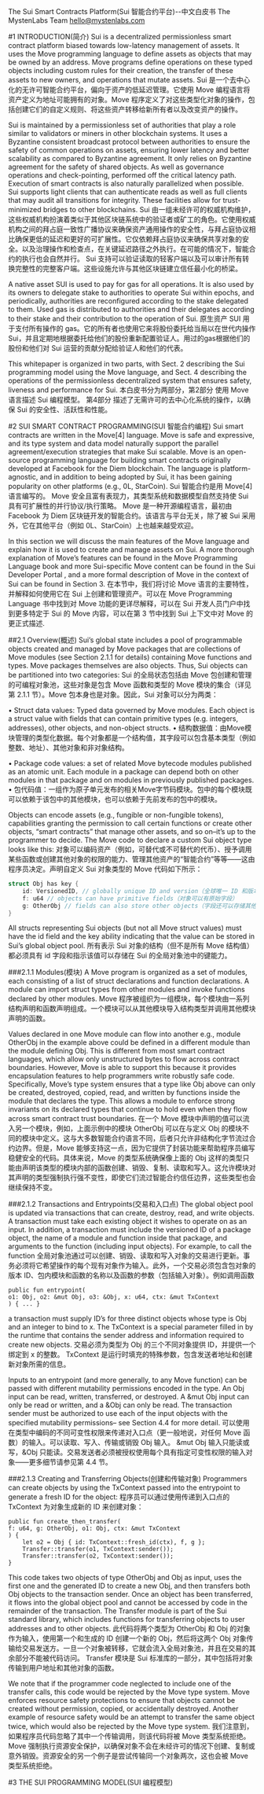 The Sui Smart Contracts Platform(Sui 智能合约平台)--中文白皮书
The MystenLabs Team
hello@mystenlabs.com

#1 INTRODUCTION(简介)
Sui is a decentralized permissionless smart contract platform biased towards low-latency management of assets. It uses the Move programming language to define assets as objects that may be owned by an address. Move programs define operations on these typed objects including custom rules for their creation, the transfer of these assets to new owners, and operations that mutate assets.
Sui 是一个去中心化的无许可智能合约平台，偏向于资产的低延迟管理。它使用 Move 编程语言将资产定义为地址可能拥有的对象。Move 程序定义了对这些类型化对象的操作，包括创建它们的自定义规则、将这些资产转移给新所有者以及改变资产的操作。

Sui is maintained by a permissionless set of authorities that play a role similar to validators or miners in other blockchain systems. It uses a Byzantine consistent broadcast protocol between authorities to ensure the safety of common operations on assets, ensuring lower latency and better scalability as compared to Byzantine agreement. It only relies on Byzantine agreement for the safety of shared objects. As well as governance operations and check-pointing, performed off the critical latency path. Execution of smart contracts is also naturally parallelized when possible. Sui supports light clients that can authenticate reads as well as full clients that may audit all transitions for integrity. These facilities allow for trust-minimized bridges to other blockchains.
Sui 由一组未经许可的权威机构维护，这些权威机构扮演着类似于其他区块链系统中的验证者或矿工的角色。它使用权威机构之间的拜占庭一致性广播协议来确保资产通用操作的安全性，与拜占庭协议相比确保更低的延迟和更好的可扩展性。它仅依赖拜占庭协议来确保共享对象的安全。以及治理操作和检查点，在关键延迟路径之外执行。在可能的情况下，智能合约的执行也会自然并行。 Sui 支持可以验证读取的轻客户端以及可以审计所有转换完整性的完整客户端。这些设施允许与其他区块链建立信任最小化的桥梁。

A native asset SUI is used to pay for gas for all operations. It is also used by its owners to delegate stake to authorities to operate Sui within epochs, and periodically, authorities are reconfigured according to the stake delegated to them. Used gas is distributed to authorities and their delegates according to their stake and their contribution to the operation of Sui.
原生资产 SUI 用于支付所有操作的 gas。它的所有者也使用它来将股份委托给当局以在世代内操作 Sui，并且定期地根据委托给他们的股份重新配置验证人。用过的gas根据他们的股份和他们对 Sui 运营的贡献分配给验证人和他们的代表。

This whitepaper is organized in two parts, with Sect. 2 describing the Sui programming model using the Move language, and Sect. 4 describing the operations of the permissionless decentralized system that ensures safety, liveness and performance for Sui.
本白皮书分为两部分，第2部分 使用 Move 语言描述 Sui 编程模型。 第4部分 描述了无需许可的去中心化系统的操作，以确保 Sui 的安全性、活跃性和性能。

#2 SUI SMART CONTRACT PROGRAMMING(SUI 智能合约编程)
Sui smart contracts are written in the Move[4] language. Move is safe and expressive, and its type system and data model naturally support the parallel agreement/execution strategies that make Sui scalable. Move is an open-source programming language for building smart contracts originally developed at Facebook for the Diem blockchain. The language is platform-agnostic, and in addition to being adopted by Sui, it has been gaining popularity on other platforms (e.g., 0L, StarCoin).
Sui 智能合约是用 Move[4] 语言编写的。 Move 安全且富有表现力，其类型系统和数据模型自然支持使 Sui 具有可扩展性的并行协议/执行策略。 Move 是一种开源编程语言，最初由 Facebook 为 Diem 区块链开发的智能合约。该语言与平台无关，除了被 Sui 采用外，它在其他平台（例如 0L、StarCoin）上也越来越受欢迎。

In this section we will discuss the main features of the Move language and explain how it is used to create and manage assets on Sui. A more thorough explanation of Move’s features can be found in the Move Programming Language book and more Sui-specific Move content can be found in the Sui Developer Portal , and a more formal description of Move in the context of Sui can be found in Section 3.
在本节中，我们将讨论 Move 语言的主要特性，并解释如何使用它在 Sui 上创建和管理资产。可以在 Move Programming Language 书中找到对 Move 功能的更详尽解释，可以在 Sui 开发人员门户中找到更多特定于 Sui 的 Move 内容，可以在第 3 节中找到 Sui 上下文中对 Move 的更正式描述.

##2.1 Overview(概述)
Sui’s global state includes a pool of programmable objects created and managed by Move packages that are collections of Move modules (see Section 2.1.1 for details) containing Move functions and types. Move packages themselves are also objects. Thus, Sui objects can be partitioned into two categories:
Sui 的全局状态包括由 Move 包创建和管理的可编程对象池，这些对象是包含 Move 函数和类型的 Move 模块的集合（详见第 2.1.1 节）。Move 包本身也是对象。因此，Sui 对象可以分为两类：

• Struct data values: Typed data governed by Move modules. Each object is a struct value with fields that can contain primitive types (e.g. integers, addresses), other objects, and non-object structs.
• 结构数据值：由Move模块管理的类型化数据。每个对象都是一个结构值，其字段可以包含基本类型（例如整数、地址）、其他对象和非对象结构。

• Package code values: a set of related Move bytecode modules published as an atomic unit. Each module in a package can depend both on other modules in that package and on modules in previously published packages.
• 包代码值：一组作为原子单元发布的相关Move字节码模块。包中的每个模块既可以依赖于该包中的其他模块，也可以依赖于先前发布的包中的模块。

Objects can encode assets (e.g., fungible or non-fungible tokens), capabilities granting the permission to call certain functions or create other objects, “smart contracts” that manage other assets, and so on–it’s up to the programmer to decide. The Move code to declare a custom Sui object type looks like this:
对象可以编码资产（例如，可替代或不可替代的代币）、授予调用某些函数或创建其他对象的权限的能力、管理其他资产的“智能合约”等等——这由程序员决定。声明自定义 Sui 对象类型的 Move 代码如下所示：

```go
struct Obj has key {
    id: VersionedID, // globally unique ID and version（全球唯一 ID 和版本）
    f: u64 // objects can have primitive fields（对象可以有原始字段）
    g: OtherObj // fields can also store other objects（字段还可以存储其他对象）
}
```

All structs representing Sui objects (but not all Move struct values) must have the id field and the key ability indicating that the value can be stored in Sui’s global object pool.
所有表示 Sui 对象的结构（但不是所有 Move 结构值）都必须具有 id 字段和指示该值可以存储在 Sui 的全局对象池中的键能力。

###2.1.1 Modules(模块)
A Move program is organized as a set of modules, each consisting of a list of struct declarations and function declarations. A module can import struct types from other modules and invoke functions declared by other modules.
Move 程序被组织为一组模块，每个模块由一系列结构声明和函数声明组成。一个模块可以从其他模块导入结构类型并调用其他模块声明的函数。

Values declared in one Move module can flow into another e.g., module OtherObj in the example above could be defined in a different module than the module defining Obj. This is different from most smart contract languages, which allow only unstructured bytes to flow across contract boundaries. However, Move is able to support this because it provides encapsulation features to help programmers write robustly safe code. Specifically, Move’s type system ensures that a type like Obj above can only be created, destroyed, copied, read, and written by functions inside the module that declares the type. This allows a module to enforce strong invariants on its declared types that continue to hold even when they flow across smart contract trust boundaries.
在一个 Move 模块中声明的值可以流入另一个模块，例如，上面示例中的模块 OtherObj 可以在与定义 Obj 的模块不同的模块中定义。这与大多数智能合约语言不同，后者只允许非结构化字节流过合约边界。但是，Move 能够支持这一点，因为它提供了封装功能来帮助程序员编写稳健安全的代码。具体来说，Move 的类型系统确保像上面的 Obj 这样的类型只能由声明该类型的模块内部的函数创建、销毁、复制、读取和写入。这允许模块对其声明的类型强制执行强不变性，即使它们流过智能合约信任边界，这些类型也会继续保持不变。

###2.1.2 Transactions and Entrypoints(交易和入口点)
The global object pool is updated via transactions that can create, destroy, read, and write objects. A transaction must take each existing object it wishes to operate on as an input. In addition, a transaction must include the versioned ID of a package object, the name of a module and function inside that package, and arguments to the function (including input objects). For example, to call the function
全局对象池通过可以创建、销毁、读取和写入对象的交易进行更新。事务必须将它希望操作的每个现有对象作为输入。此外，一个交易必须包含包对象的版本 ID、包内模块和函数的名称以及函数的参数（包括输入对象）。例如调用函数

```
public fun entrypoint(
o1: Obj, o2: &mut Obj, o3: &Obj, x: u64, ctx: &mut TxContext
) { ... }
```

a transaction must supply ID’s for three distinct objects whose type is Obj and an integer to bind to x. The TxContext is a special parameter filled in by the runtime that contains the sender address and information required to create new objects.
交易必须为类型为 Obj 的三个不同对象提供 ID，并提供一个绑定到 x 的整数。 TxContext 是运行时填充的特殊参数，包含发送者地址和创建新对象所需的信息。

Inputs to an entrypoint (and more generally, to any Move function) can be passed with different mutability permissions encoded in the type. An Obj input can be read, written, transferred, or destroyed. A &mut Obj input can only be read or written, and a &Obj can only be read. The transaction sender must be authorized to use each of the input objects with the specified mutability permissions– see Section 4.4 for more detail.
可以使用在类型中编码的不同可变性权限来传递对入口点（更一般地说，对任何 Move 函数）的输入。可以读取、写入、传输或销毁 Obj 输入。 &mut Obj 输入只能读或写，&Obj 只能读。交易发送者必须被授权使用每个具有指定可变性权限的输入对象——更多细节请参见第 4.4 节。

###2.1.3 Creating and Transferring Objects(创建和传输对象) 
Programmers can create objects by using the TxContext passed into the entrypoint to generate a fresh ID for the object:
程序员可以通过使用传递到入口点的 TxContext 为对象生成新的 ID 来创建对象：

```
public fun create_then_transfer(
f: u64, g: OtherObj, o1: Obj, ctx: &mut TxContext
) {
    let o2 = Obj { id: TxContext::fresh_id(ctx), f, g };
    Transfer::transfer(o1, TxContext:sender());
    Transfer::transfer(o2, TxContext:sender());
}
```

This code takes two objects of type OtherObj and Obj as input, uses the first one and the generated ID to create a new Obj, and then transfers both Obj objects to the transaction sender. Once an object has been transferred, it flows into the global object pool and cannot be accessed by code in the remainder of the transaction. The Transfer module is part of the Sui standard library, which includes functions for transferring objects to user addresses and to other objects.
此代码将两个类型为 OtherObj 和 Obj 的对象作为输入，使用第一个和生成的 ID 创建一个新的 Obj，然后将这两个 Obj 对象传输给交易发送方。一旦一个对象被转移，它就会流入全局对象池，并且在交易的其余部分不能被代码访问。 Transfer 模块是 Sui 标准库的一部分，其中包括将对象传输到用户地址和其他对象的函数。

We note that if the programmer code neglected to include one of the transfer calls, this code would be rejected by the Move type system. Move enforces resource safety protections to ensure that objects cannot be created without permission, copied, or accidentally destroyed. Another example of resource safety would be an attempt to transfer the same object twice, which would also be rejected by the Move type system.
我们注意到，如果程序员代码忽略了其中一个传输调用，则该代码将被 Move 类型系统拒绝。 Move 强制执行资源安全保护，以确保对象不会在未经许可的情况下创建、复制或意外销毁。资源安全的另一个例子是尝试传输同一个对象两次，这也会被 Move 类型系统拒绝。

#3 THE SUI PROGRAMMING MODEL(SUI 编程模型)

















